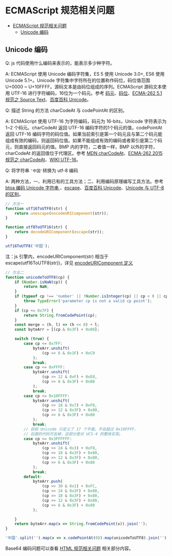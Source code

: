 # ECMAScript 规范相关问题

<!-- TOC -->

- [ECMAScript 规范相关问题](#ecmascript-规范相关问题)
  - [Unicode 编码](#unicode-编码)

<!-- /TOC -->

## Unicode 编码

Q: js 代码使用什么编码来表示的，能表示多少种字符。

A: ECMAScript 使用 Unicode 编码字符集，ES 5 使用 Unicode 3.0+, ES6 使用 Unicode 5.1+。Unicode 字符集中字符所在的位置称作码位，码位值范围 U+0000 ~ U+10FFFF。源码文本是由码位组成的序列。ECMAScript 源码文本使用 UTF-16 进行字符编码，16位为一个码元。参考 [码元][code unit]、[码位][code point]、[ECMA-262 5.1 规范之 Source Text][ecma-262 5.1 source text]、[百度百科 Unicode][baike unicode]。


Q: 描述 String 的方法 charCodeAt 与 codePointAt 的区别。

A: ECMAScript 使用 UTF-16 为字符编码，码元为 16-bits，Unicode 字符表示为 1~2 个码元。charCodeAt 返回 UTF-16 编码字符的1个码元的值，codePointAt 返回  UTF-16 编码字符的码位值。如果当前索引是第一个码元且与第二个码元能组成有效的编码，则返回码位值。如果不能组成有效的编码或者索引是第二个码元，则直接返回码元的值。BMP 内的字符，二者值一样，BMP 以外的字符，charCodeAt 的返回值位于代理区。参考 [MDN charCodeAt][mdn charCodeAt]、[ECMA-262 2015 规范之 charCodeAt][ecma-262 2015 charCodeAt]、[WIKI UTF-16][wiki UTF-16]。


Q: 将字符串 `'中国'`转换为 utf-8 编码

A: 两种方法，一、利用已有的工具方法；二、利用编码原理编写工具方法。参考 [btoa 编码 Unicode 字符串 ][mdn btoa]、[escape][escape]、[百度百科 Unicode][baike unicode]、[Unicode 与 UTF-8 的区别][unicode & utf-8]。

```js
// 方法一
function utf16ToUTF8(str) {
    return unescape(encodeURIComponent(str));
}

function utf8ToUTF16(str) {
    return decodeURIComponent(escape(str));
}

utf16ToUTF8('中国');
```
注：js 引擎内，encodeURIComponent(str) 相当于 escape(utf16ToUTF8(str))，详见 [encodeURIComponent 定义][encodeURIComponent definition]

```js
// 方法二
function unicodeToUTF8(cp) {
    if (Number.isNaN(cp)) {
        return NaN;
    }
    if (typeof cp !== 'number' || !Number.isInteger(cp) || cp < 0 || cp > 0x7FFFFFFF) {
        throw TypeError('parameter cp is not a valid cp point');
    }
    if (cp <= 0x7F) {
        return String.fromCodePoint(cp);
    }
    const merge = (h, l) => (h << 8) + l;
    const byteArr = [(cp & 0x3F) + 0x80];

    switch (true) {
        case cp <= 0x7FF:
            byteArr.unshift(
                (cp >> 6 & 0x1F) + 0xC0
            );
            break;
        case cp <= 0xFFFF:
            byteArr.unshift(
                (cp >> 12 & 0xF) + 0xE0,
                (cp >> 6 & 0x3F) + 0x80
            );
            break;
        case cp <= 0x10FFFF:
            byteArr.unshift(
                (cp >> 18 & 0x7) + 0xF0,
                (cp >> 12 & 0x3F) + 0x80,
                (cp >> 6 & 0x3F) + 0x80
            );
            break;
        // 目前 Unicode 只定义了 17 个平面，不会超过 0x10FFFF，
        // 后面的代码可去掉，这部分是对 UCS-4 的整体实现。
        case cp <= 0x3FFFFFF:
            byteArr.unshift(
                (cp >> 24 & 0x3) + 0xF8,
                (cp >> 18 & 0x3F) + 0x80,
                (cp >> 12 & 0x3F) + 0x80,
                (cp >> 6 & 0x3F) + 0x80
            );
            break;
        default:
            byteArr.push(
                (cp >> 30 & 0x1) + 0xFC,
                (cp >> 24 & 0x3F) + 0x80,
                (cp >> 18 & 0x3F) + 0x80,
                (cp >> 12 & 0x3F) + 0x80,
                (cp >> 6 & 0x3F) + 0x80
            );

    }
    return byteArr.map(x => String.fromCodePoint(x)).join('');
}

'中国'.split('').map(x => x.codePointAt(0)).map(unicodeToUTF8).join('');
```

Base64 编码问题可以查看 [HTML 规范相关问题][html spec] 相关部分内容。



<!-- links -->
[mdn btoa]: https://developer.mozilla.org/zh-CN/docs/Web/API/WindowBase64/btoa#Unicode_字符串
[escape]: http://www.w3school.com.cn/jsref/jsref_escape.asp
[code unit]: https://zh.wikipedia.org/wiki/%E5%AD%97%E7%AC%A6%E7%BC%96%E7%A0%81#.E5.AD.97.E7.AC.A6.E9.9B.86.E3.80.81.E4.BB.A3.E7.A0.81.E9.A1.B5.EF.BC.8C.E4.B8.8E.E5.AD.97.E7.AC.A6.E6.98.A0.E5.B0.84
[code point]: https://zh.wikipedia.org/wiki/%E7%A0%81%E4%BD%8D
[ecma-262 5.1 source text]: http://ecma-international.org/ecma-262/5.1/#sec-6
[baike unicode]: http://baike.baidu.com/link?url=x4NrU5EeRTT_QhQlBExvAGMsbUgDjcyqBvoo7Gvl-073Shjui9IvHyVU4pgF1wsEZOgAzEUXMr0PXANhsZ4AGa
[unicode & utf-8]: https://www.zhihu.com/question/23374078
[encodeURIComponent definition]: http://www.ecma-international.org/ecma-262/6.0/#sec-encodeuricomponent-uricomponent
[mdn charCodeAt]: https://developer.mozilla.org/zh-CN/docs/Web/JavaScript/Reference/Global_Objects/String/charCodeAt
[ecma-262 2015 charCodeAt]: http://www.ecma-international.org/ecma-262/6.0/#sec-string.prototype.charcodeat
[wiki UTF-16]: https://zh.wikipedia.org/wiki/UTF-16
[html spec]: ./html_spec.md